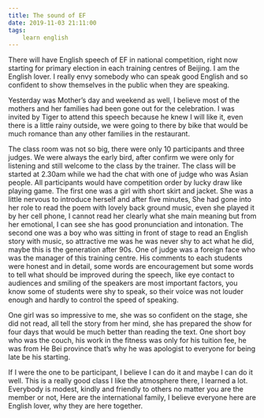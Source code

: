 ```yaml
---
title: The sound of EF
date: 2019-11-03 21:11:00
tags:
    learn english
---
```

There will have English speech of EF in national competition,
right now starting for primary election in each training centres of Beijing. I
am the English lover. I really envy somebody who can speak good English and so
confident to show themselves in the public when they are speaking. 

Yesterday was Mother’s day and weekend as well, I
believe most of the mothers and her families had been gone out for the celebration.
I was invited by Tiger to attend this speech because he knew I will like it, even
there is a little rainy outside, we were going to there by bike that would be
much romance than any other families in the restaurant.

The class room was not so big, there were only 10
participants and three judges. We were always the early bird, after confirm we were
only for listening and still welcome to the class by the trainer. The class
will be started at 2.30am while we had the chat with one of judge who was Asian
people. All participants would have competition order by lucky draw like
playing game. The first one was a girl with short skirt and jacket. She was a
little nervous to introduce herself and after five minutes, She had gone into
her role to read the poem with lovely back ground music, even she played it by
her cell phone, I cannot read her clearly what she main meaning but from her
emotional, I can see she has good pronunciation and intonation. The second one
was a boy who was sitting in front of stage to read an English story with
music, so attractive me was he was never shy to act what he did, maybe this is
the generation after 90s. One of judge was a foreign face who was the manager
of this training centre. His comments to each students were honest and in
detail, some words are encouragement but some words to tell what should be
improved during the speech, like eye contact to audiences and smiling of the
speakers are most important factors, you know some of students were shy to speak,
so their voice was not louder enough and hardly to control the speed of
speaking.

One girl was so impressive to me, she was so confident
on the stage, she did not read, all tell the story from her mind, she has prepared
the show for four days that would be much better than reading the text. One
short boy who was the couch, his work in the fitness was only for his tuition
fee, he was from He Bei province that’s why he was apologist to everyone for being
late be his starting. 

If I were the one to be participant, I believe I can
do it and maybe I can do it well. This is a really good class I like the
atmosphere there, I learned a lot. Everybody is modest, kindly and friendly to
others no matter you are the member or not, Here are the international family, I
believe everyone here are English lover, why they are here together.